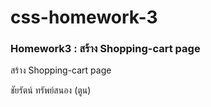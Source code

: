 # css-homework-3
### Homework3 : สร้าง Shopping-cart page
สร้าง Shopping-cart page

ชัยรัตน์ ทรัพย์สนอง (ตูน)
